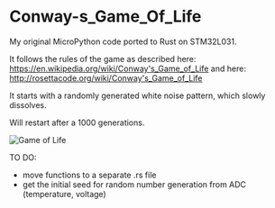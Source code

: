 # Conway-s_Game_Of_Life

My original MicroPython code ported to Rust on STM32L031.

It follows the rules of the game as described here: https://en.wikipedia.org/wiki/Conway's_Game_of_Life
and here: http://rosettacode.org/wiki/Conway's_Game_of_Life

It starts with a randomly generated white noise pattern, which slowly dissolves.

Will restart after a 1000 generations.

![Game of Life](conway_L0.gif)

TO DO: 

* move functions to a separate .rs file
* get the initial seed for random number generation from ADC (temperature, voltage)

